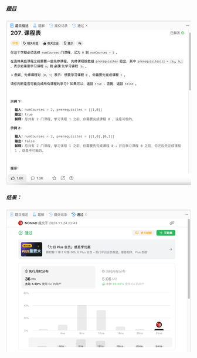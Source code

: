 ##### [题目](https://leetcode.cn/problems/course-schedule/)
![pic](img.png)
##### 结果：
![pic](result.png)